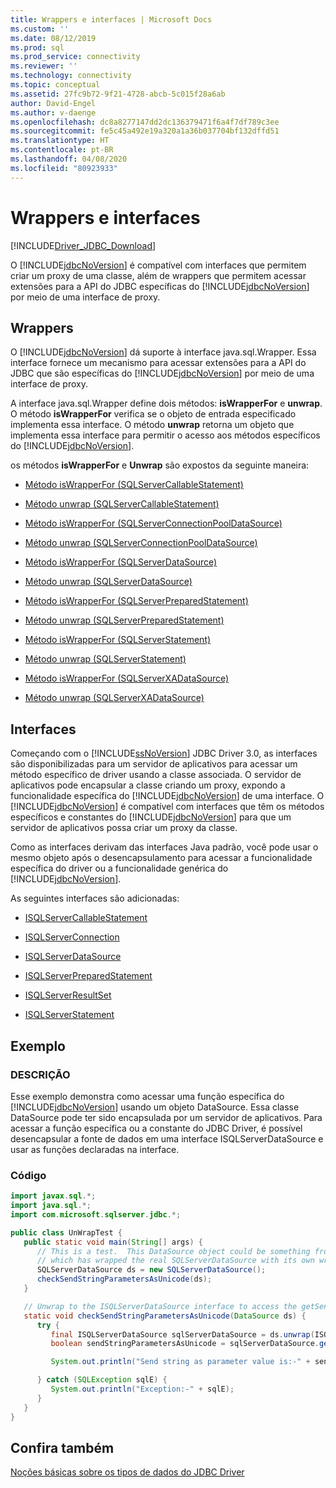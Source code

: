 ```yaml
---
title: Wrappers e interfaces | Microsoft Docs
ms.custom: ''
ms.date: 08/12/2019
ms.prod: sql
ms.prod_service: connectivity
ms.reviewer: ''
ms.technology: connectivity
ms.topic: conceptual
ms.assetid: 27fc9b72-9f21-4728-abcb-5c015f28a6ab
author: David-Engel
ms.author: v-daenge
ms.openlocfilehash: dc8a8277147dd2dc136379471f6a4f7df789c3ee
ms.sourcegitcommit: fe5c45a492e19a320a1a36b037704bf132dffd51
ms.translationtype: HT
ms.contentlocale: pt-BR
ms.lasthandoff: 04/08/2020
ms.locfileid: "80923933"
---
```

# <a name="wrappers-and-interfaces"></a>Wrappers e interfaces

[!INCLUDE[Driver_JDBC_Download](../../includes/driver_jdbc_download.md)]

O [!INCLUDE[jdbcNoVersion](../../includes/jdbcnoversion_md.md)] é compatível com interfaces que permitem criar um proxy de uma classe, além de wrappers que permitem acessar extensões para a API do JDBC específicas do [!INCLUDE[jdbcNoVersion](../../includes/jdbcnoversion_md.md)] por meio de uma interface de proxy.

## <a name="wrappers"></a>Wrappers

O [!INCLUDE[jdbcNoVersion](../../includes/jdbcnoversion_md.md)] dá suporte à interface java.sql.Wrapper. Essa interface fornece um mecanismo para acessar extensões para a API do JDBC que são específicas do [!INCLUDE[jdbcNoVersion](../../includes/jdbcnoversion_md.md)] por meio de uma interface de proxy.

A interface java.sql.Wrapper define dois métodos: **isWrapperFor** e **unwrap**. O método **isWrapperFor** verifica se o objeto de entrada especificado implementa essa interface. O método **unwrap** retorna um objeto que implementa essa interface para permitir o acesso aos métodos específicos do [!INCLUDE[jdbcNoVersion](../../includes/jdbcnoversion_md.md)].

os métodos **isWrapperFor** e **Unwrap** são expostos da seguinte maneira:

- [Método isWrapperFor &#40;SQLServerCallableStatement&#41;](../../connect/jdbc/reference/iswrapperfor-method-sqlservercallablestatement.md)

- [Método unwrap &#40;SQLServerCallableStatement&#41;](../../connect/jdbc/reference/unwrap-method-sqlservercallablestatement.md)

- [Método isWrapperFor &#40;SQLServerConnectionPoolDataSource&#41;](../../connect/jdbc/reference/iswrapperfor-method-sqlserverconnectionpooldatasource.md)

- [Método unwrap &#40;SQLServerConnectionPoolDataSource&#41;](../../connect/jdbc/reference/unwrap-method-sqlserverconnectionpooldatasource.md)

- [Método isWrapperFor &#40;SQLServerDataSource&#41;](../../connect/jdbc/reference/iswrapperfor-method-sqlserverdatasource.md)

- [Método unwrap &#40;SQLServerDataSource&#41;](../../connect/jdbc/reference/unwrap-method-sqlserverdatasource.md)

- [Método isWrapperFor &#40;SQLServerPreparedStatement&#41;](../../connect/jdbc/reference/iswrapperfor-method-sqlserverpreparedstatement.md)

- [Método unwrap &#40;SQLServerPreparedStatement&#41;](../../connect/jdbc/reference/unwrap-method-sqlserverpreparedstatement.md)

- [Método isWrapperFor &#40;SQLServerStatement&#41;](../../connect/jdbc/reference/iswrapperfor-method-sqlserverstatement.md)

- [Método unwrap &#40;SQLServerStatement&#41;](../../connect/jdbc/reference/unwrap-method-sqlserverstatement.md)

- [Método isWrapperFor &#40;SQLServerXADataSource&#41;](../../connect/jdbc/reference/iswrapperfor-method-sqlserverxadatasource.md)

- [Método unwrap &#40;SQLServerXADataSource&#41;](../../connect/jdbc/reference/unwrap-method-sqlserverxadatasource.md)

## <a name="interfaces"></a>Interfaces

Começando com o [!INCLUDE[ssNoVersion](../../includes/ssnoversion-md.md)] JDBC Driver 3.0, as interfaces são disponibilizadas para um servidor de aplicativos para acessar um método específico de driver usando a classe associada. O servidor de aplicativos pode encapsular a classe criando um proxy, expondo a funcionalidade específica do [!INCLUDE[jdbcNoVersion](../../includes/jdbcnoversion_md.md)] de uma interface. O [!INCLUDE[jdbcNoVersion](../../includes/jdbcnoversion_md.md)] é compatível com interfaces que têm os métodos específicos e constantes do [!INCLUDE[jdbcNoVersion](../../includes/jdbcnoversion_md.md)] para que um servidor de aplicativos possa criar um proxy da classe.

Como as interfaces derivam das interfaces Java padrão, você pode usar o mesmo objeto após o desencapsulamento para acessar a funcionalidade específica do driver ou a funcionalidade genérica do [!INCLUDE[jdbcNoVersion](../../includes/jdbcnoversion_md.md)].

As seguintes interfaces são adicionadas:

- [ISQLServerCallableStatement](../../connect/jdbc/reference/isqlservercallablestatement-interface.md)

- [ISQLServerConnection](../../connect/jdbc/reference/isqlserverconnection-interface.md)

- [ISQLServerDataSource](../../connect/jdbc/reference/isqlserverdatasource-interface.md)

- [ISQLServerPreparedStatement](../../connect/jdbc/reference/isqlserverpreparedstatement-interface.md)

- [ISQLServerResultSet](../../connect/jdbc/reference/isqlserverresultset-interface.md)

- [ISQLServerStatement](../../connect/jdbc/reference/isqlserverstatement-interface.md)

## <a name="example"></a>Exemplo

### <a name="description"></a>DESCRIÇÃO

Esse exemplo demonstra como acessar uma função específica do [!INCLUDE[jdbcNoVersion](../../includes/jdbcnoversion_md.md)] usando um objeto DataSource. Essa classe DataSource pode ter sido encapsulada por um servidor de aplicativos. Para acessar a função específica ou a constante do JDBC Driver, é possível desencapsular a fonte de dados em uma interface ISQLServerDataSource e usar as funções declaradas na interface.

### <a name="code"></a>Código

```java
import javax.sql.*;  
import java.sql.*;  
import com.microsoft.sqlserver.jdbc.*;  

public class UnWrapTest {  
   public static void main(String[] args) {  
      // This is a test.  This DataSource object could be something from an appserver
      // which has wrapped the real SQLServerDataSource with its own wrapper  
      SQLServerDataSource ds = new SQLServerDataSource();  
      checkSendStringParametersAsUnicode(ds);  
   }  

   // Unwrap to the ISQLServerDataSource interface to access the getSendStringParametersAsUnicode function  
   static void checkSendStringParametersAsUnicode(DataSource ds) {  
      try {  
         final ISQLServerDataSource sqlServerDataSource = ds.unwrap(ISQLServerDataSource.class);  
         boolean sendStringParametersAsUnicode = sqlServerDataSource.getSendStringParametersAsUnicode();  

         System.out.println("Send string as parameter value is:-" + sendStringParametersAsUnicode);  

      } catch (SQLException sqlE) {  
         System.out.println("Exception:-" + sqlE);  
      }  
   }  
}  
```

## <a name="see-also"></a>Confira também

[Noções básicas sobre os tipos de dados do JDBC Driver](../../connect/jdbc/understanding-the-jdbc-driver-data-types.md)
